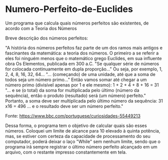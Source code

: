 # Numero-Perfeito-de-Euclides
Um programa que calcula quais números perfeitos são existentes, de acordo com a Teoria dos Números

Breve descrição dos números perfeitos:

"A história dos números perfeitos faz parte de um dos ramos mais antigos e fascinantes da matemática: a teoria dos números.
O primeiro a se referir a eles foi ninguém menos que o matemático grego Euclides, em sua influente obra Os Elementos, publicada em 300 a.C.
"Se qualquer série de números for colocada continuamente em dupla proporção..."
Ou seja, por exemplo, 1, 2, 4, 8, 16, 32, 64...
"... (começando) de uma unidade, até que a soma de todos seja um número primo..."
Então vamos somar até chegar a um número primo (divisível apenas por 1 e ele mesmo):
1 + 2 + 4 + 8 + 16 = 31
"... e se (o total) da soma for multiplicada pelo último (número da sequência), então o produto (resultado) será (um número) perfeito."
Portanto, a soma deve ser multiplicada pelo último número da sequência: 31 x16 = 496 ... e o resultado deve ser um número perfeito."

Fonte: https://www.bbc.com/portuguese/curiosidades-55449213

Dessa forma, o programa tem o objetivo de calcular quais são esses números. Coloquei um limite de alcance para 10 elevado à quinta potência, mas, se estiver com certeza da capacidade de processamento do seu computador, poderá deixar o laço "While" sem nenhum limite, sendo que o programa irá sempre registrar o último número perfeito alcançado em um arquivo, com o restante impresso constantemente em tela.
